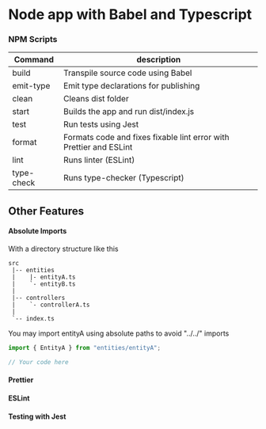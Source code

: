 # Node app with Babel and Typescript

### NPM Scripts

| Command    | description                                                        |
| ---------- | ------------------------------------------------------------------ |
| build      | Transpile source code using Babel                                  |
| emit-type  | Emit type declarations for publishing                              |
| clean      | Cleans dist folder                                                 |
| start      | Builds the app and run dist/index.js                               |
| test       | Run tests using Jest                                               |
| format     | Formats code and fixes fixable lint error with Prettier and ESLint |
| lint       | Runs linter (ESLint)                                               |
| type-check | Runs type-checker (Typescript)                                     |

## Other Features

#### Absolute Imports

With a directory structure like this

```
src
 |-- entities
 |    |- entityA.ts
 |    `- entityB.ts
 |
 |-- controllers
 |    `- controllerA.ts
 |
 `-- index.ts
```

You may import entityA using absolute paths to avoid "../../" imports

```ts
import { EntityA } from "entities/entityA";

// Your code here
```

#### Prettier

#### ESLint

#### Testing with Jest

